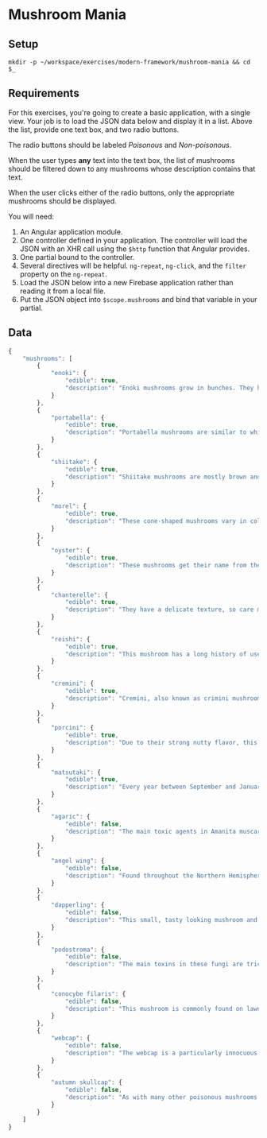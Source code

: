 # Mushroom Mania

## Setup

```
mkdir -p ~/workspace/exercises/modern-framework/mushroom-mania && cd $_
```

## Requirements

For this exercises, you're going to create a basic application, with a single view. Your job is to load the JSON data below and display it in a list. Above the list, provide one text box, and two radio buttons.

The radio buttons should be labeled *Poisonous* and *Non-poisonous*.

When the user types **any** text into the text box, the list of mushrooms should be filtered down to any mushrooms whose description contains that text.

When the user clicks either of the radio buttons, only the appropriate mushrooms should be displayed.

You will need:

1. An Angular application module.
1. One controller defined in your application. The controller will load the JSON with an XHR call using the `$http` function that Angular provides.
1. One partial bound to the controller.
1. Several directives will be helpful. `ng-repeat`, `ng-click`, and the `filter` property on the `ng-repeat`.
1. Load the JSON below into a new Firebase application rather than reading it from a local file.
1. Put the JSON object into `$scope.mushrooms` and bind that variable in your partial.

## Data

```js
{
    "mushrooms": [
        {
            "enoki": {
                "edible": true,
                "description": "Enoki mushrooms grow in bunches. They have long, slender stems and small, white caps. These crisp mushrooms have a mild flavor that has been described as somewhat fruity."
            }
        },
        {
            "portabella": {
                "edible": true,
                "description": "Portabella mushrooms are similar to white mushrooms but are much larger and more brown in color. They are harvested when they are very mature, which gives them a more dense texture and a deeper flavor."
            }
        },
        {
            "shiitake": {
                "edible": true,
                "description": "Shiitake mushrooms are mostly brown and have wide, umbrella-shaped tops. They have a dense texture and meaty taste."
            }
        },
        {
            "morel": {
                "edible": true,
                "description": "These cone-shaped mushrooms vary in color from tan to brown. They also have a stronger flavor, which has been described as earthy, smoky or even nutty."
            }
        },
        {
            "oyster": {
                "edible": true,
                "description": "These mushrooms get their name from their appearance and their flavor. They typically are white, beige or gray and are found in the wild growing on logs or trees. Their stems have broad gills and rise into a flat, mostly uneven top that resembles an oyster. These mushrooms have a soft texture and delicate flavor that some people compare with seafood."
            }
        },
        {
            "chanterelle": {
                "edible": true,
                "description": "They have a delicate texture, so care must be taken when they are cooked, to avoid having them become tough. Their taste has been described as nutty."
            }
        },
        {
            "reishi": {
                "edible": true,
                "description": "This mushroom has a long history of use as an herbal medicine. Modern research is now confirming its healing power in the body."
            }
        },
        {
            "cremini": {
                "edible": true,
                "description": "Cremini, also known as crimini mushrooms, are simply a different strain than the white button. Developed by commercial growers, they are brown in color and have a slightly deeper taste."
            }
        },
        {
            "porcini": {
                "edible": true,
                "description": "Due to their strong nutty flavor, this is an incredibly popular gourmet mushroom."
            }
        },
        {
            "matsutaki": {
                "edible": true,
                "description": "Every year between September and January, pickers on the West Coast of North America search for this spicy-smelling mushroom with a passion usually only reserved for morel hunters."
            }
        },
        {
            "agaric": {
                "edible": false,
                "description": "The main toxic agents in Amanita muscaria are muscimol and ibotenic acid. These act on the central nervous system causing loss of coordination, alternating agitation and sleep, nausea and in some cases hallucinations."
            }
        },
        {
            "angel wing": {
                "edible": false,
                "description": "Found throughout the Northern Hemisphere angel wing gets its name firstly from how it looks and secondly because eating it gives a good chance of sending you packing."
            }
        },
        {
            "dapperling": {
                "edible": false,
                "description": "This small, tasty looking mushroom and many of the Lepiota family, contain the deadly amatoxin which is capable of destroying the liver. It is found in conifer forests throughout Europe and North America and has been responsible for several deaths over the years."
            }
        },
        {
            "podostroma": {
                "edible": false,
                "description": "The main toxins in these fungi are trichothecene mycotoxins which have particularly unpleasant effects and may cause death within a matter of days. The symptoms are system wide and can affect all organs, primarily liver, kidneys and brain. There is also a depletion of blood cells, peeling of skin off the face and hair loss making it look like the victim is suffering from radiation poisoning."
            }
        },
        {
            "conocybe filaris": {
                "edible": false,
                "description": "This mushroom is commonly found on lawns and is native to the Pacific Northwest region of the US. Whilst it doesn’t look immediately inviting as a snack its appearance in gardens brings it into closer proximity with people than many other mushrooms."
            }
        },
        {
            "webcap": {
                "edible": false,
                "description": "The webcap is a particularly innocuous looking mushroom similar in appearance to many edible species. In fact it is incredibly poisonous and eating it will possibly kill you; if not within weeks at a later date when your kidneys pack in."
            }
        },
        {
            "autumn skullcap": {
                "edible": false,
                "description": "As with many other poisonous mushrooms the skullcaps look similar to other, edible species. In this case they may be confused with honey fungus, sheathed woodtuft and velvet foot amongst others."
            }
        }
    ]
}
```